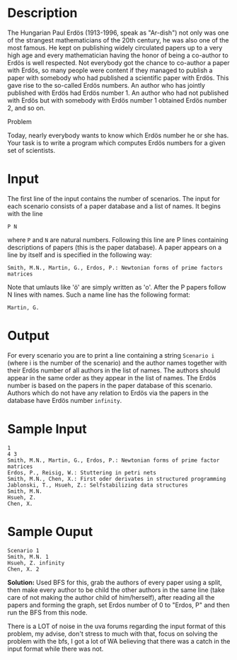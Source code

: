 Description
===========

The Hungarian Paul Erdös (1913-1996, speak as "Ar-dish") not only was one of the strangest mathematicians of the 20th century, he was also one of the most famous. He kept on publishing widely circulated papers up to a very high age and every mathematician having the honor of being a co-author to Erdös is well respected.
Not everybody got the chance to co-author a paper with Erdös, so many people were content if they managed to publish a paper with somebody who had published a scientific paper with Erdös. This gave rise to the so-called Erdös numbers. An author who has jointly published with Erdös had Erdös number 1. An author who had not published with Erdös but with somebody with Erdös number 1 obtained Erdös number 2, and so on.

Problem 

Today, nearly everybody wants to know which Erdös number he or she has. Your task is to write a program which computes Erdös numbers for a given set of scientists.

Input
===== 

The first line of the input contains the number of scenarios.
The input for each scenario consists of a paper database and a list of names. It begins with the line

```text
P N
```

where `P` and `N` are natural numbers. Following this line are P lines containing descriptions of papers (this is the paper database). A paper appears on a line by itself and is specified in the following way:

```text
Smith, M.N., Martin, G., Erdos, P.: Newtonian forms of prime factors matrices
```

Note that umlauts like 'ö' are simply written as 'o'. After the P papers follow N lines with names. Such a name line has the following format:

```text
Martin, G.
```

Output 
=====

For every scenario you are to print a line containing a string `Scenario i` (where i is the number of the scenario) and the author names together with their Erdös number of all authors in the list of names. The authors should appear in the same order as they appear in the list of names. The Erdös number is based on the papers in the paper database of this scenario. Authors which do not have any relation to Erdös via the papers in the database have Erdös number `infinity`.

Sample Input
======

```text
1
4 3
Smith, M.N., Martin, G., Erdos, P.: Newtonian forms of prime factor matrices 
Erdos, P., Reisig, W.: Stuttering in petri nets
Smith, M.N., Chen, X.: First oder derivates in structured programming
Jablonski, T., Hsueh, Z.: Selfstabilizing data structures
Smith, M.N.
Hsueh, Z.
Chen, X.
```

Sample Ouput
======

```text
Scenario 1
Smith, M.N. 1
Hsueh, Z. infinity
Chen, X. 2
```

**Solution:** Used BFS for this, grab the authors of every paper using a split, then make every author to be child the other authors in the same line (take care of not making the author child of him/herself), after reading all the papers and forming the graph, set Erdos number of 0 to "Erdos, P" and then run the BFS from this node. 

There is a LOT of noise in the uva forums regarding the input format of this problem, my advise, don't stress to much with that, focus on solving the problem with the bfs, I got a lot of WA believing that there was a catch in the input format while there was not.

